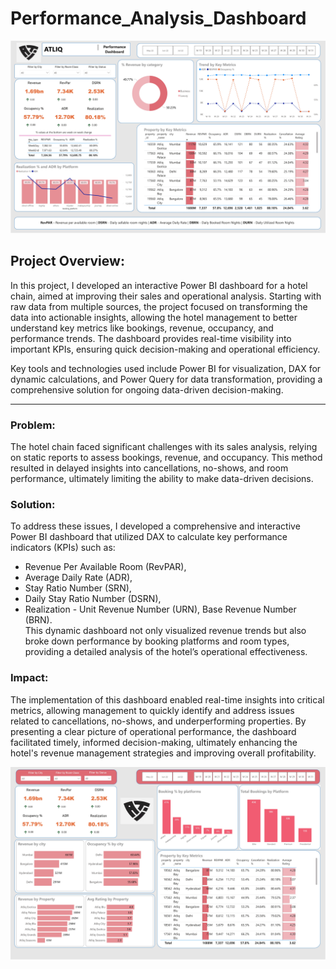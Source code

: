 # Performance_Analysis_Dashboard
![pic](https://github.com/abdusami-mohammed/Performance_Analysis_Dashboard/blob/1db6208a1d76daacb16768d85f6799a6ad764590/Images/Hotel%20Performance%20dashboard%20PROJ_page-1.jpg)
## Project Overview:
In this project, I developed an interactive Power BI dashboard for a hotel chain, aimed at improving their sales and operational analysis. Starting with raw data from multiple sources, the project focused on transforming the data into actionable insights, allowing the hotel management to better understand key metrics like bookings, revenue, occupancy, and performance trends. The dashboard provides real-time visibility into important KPIs, ensuring quick decision-making and operational efficiency.

Key tools and technologies used include Power BI for visualization, DAX for dynamic calculations, and Power Query for data transformation, providing a comprehensive solution for ongoing data-driven decision-making.

---
### Problem:
The hotel chain faced significant challenges with its sales analysis, relying on static reports to assess bookings, revenue, and occupancy. This method resulted in delayed insights into cancellations, no-shows, and room performance, ultimately limiting the ability to make data-driven decisions.

### Solution: 
To address these issues, I developed a comprehensive and interactive Power BI dashboard that utilized DAX to calculate key performance indicators (KPIs) such as:  
- Revenue Per Available Room (RevPAR),  
- Average Daily Rate (ADR),  
- Stay Ratio Number (SRN),  
- Daily Stay Ratio Number (DSRN),  
- Realization - Unit Revenue Number (URN),
              Base Revenue Number (BRN).  
This dynamic dashboard not only visualized revenue trends but also broke down performance by booking platforms and room types, providing a detailed analysis of the hotel’s operational effectiveness.

### Impact:
The implementation of this dashboard enabled real-time insights into critical metrics, allowing management to quickly identify and address issues related to cancellations, no-shows, and underperforming properties. By presenting a clear picture of operational performance, the dashboard facilitated timely, informed decision-making, ultimately enhancing the hotel's revenue management strategies and improving overall profitability.

![pic](https://github.com/abdusami-mohammed/Performance_Analysis_Dashboard/blob/1db6208a1d76daacb16768d85f6799a6ad764590/Images/Hotel%20Performance%20dashboard%20PROJ_page-2.jpg)
